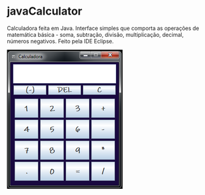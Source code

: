 # javaCalculator
Calculadora feita em Java. Interface simples que comporta as operações de matemática básica - soma, subtração, divisão, multiplicação, decimal, números negativos. Feito pela IDE Eclipse.

![Screenshot](imageCalculator.png)
